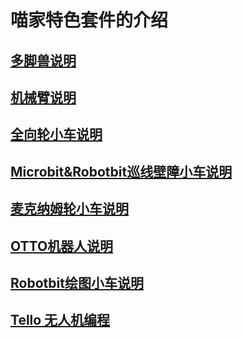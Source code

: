 # 喵家特色套件的介绍
## [多脚兽说明](./duojiaoshou.md)
## [机械臂说明](./机械臂.md)
## [全向轮小车说明](./quanxiang.md)
## [Microbit&Robotbit巡线壁障小车说明](./Robotbit巡线避障.md)
## [麦克纳姆轮小车说明](./麦克纳姆轮小车.md)
## [OTTO机器人说明](./otto.md)
## [Robotbit绘图小车说明](./Robotbit绘图.md)
## [Tello 无人机编程](./Tello.md)
